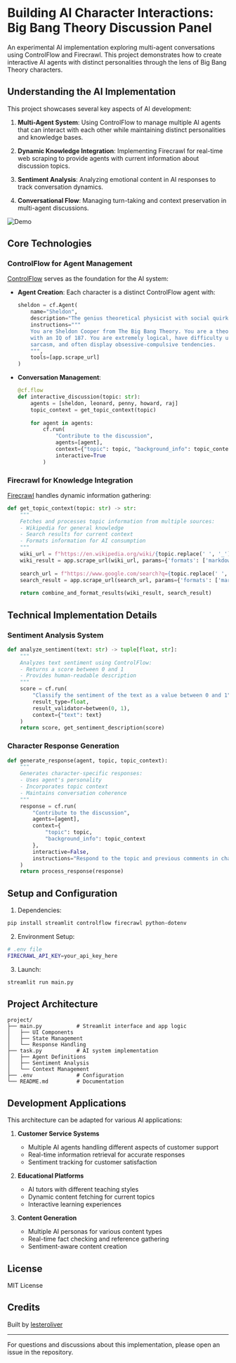 # Building AI Character Interactions: Big Bang Theory Discussion Panel

An experimental AI implementation exploring multi-agent conversations using ControlFlow and Firecrawl. This project demonstrates how to create interactive AI agents with distinct personalities through the lens of Big Bang Theory characters.

## Understanding the AI Implementation

This project showcases several key aspects of AI development:

1. **Multi-Agent System**: Using ControlFlow to manage multiple AI agents that can interact with each other while maintaining distinct personalities and knowledge bases.

2. **Dynamic Knowledge Integration**: Implementing Firecrawl for real-time web scraping to provide agents with current information about discussion topics.

3. **Sentiment Analysis**: Analyzing emotional content in AI responses to track conversation dynamics.

4. **Conversational Flow**: Managing turn-taking and context preservation in multi-agent discussions.

![Demo](control-flow-demo.gif)

## Core Technologies

### ControlFlow for Agent Management
[ControlFlow](https://controlflow.ai/welcome) serves as the foundation for the AI system:

- **Agent Creation**: Each character is a distinct ControlFlow agent with:
  ```python
  sheldon = cf.Agent(
      name="Sheldon",
      description="The genius theoretical physicist with social quirks.",
      instructions="""
      You are Sheldon Cooper from The Big Bang Theory. You are a theoretical physicist
      with an IQ of 187. You are extremely logical, have difficulty understanding
      sarcasm, and often display obsessive-compulsive tendencies.
      """,
      tools=[app.scrape_url]
  )
  ```

- **Conversation Management**: 
  ```python
  @cf.flow
  def interactive_discussion(topic: str):
      agents = [sheldon, leonard, penny, howard, raj]
      topic_context = get_topic_context(topic)
      
      for agent in agents:
          cf.run(
              "Contribute to the discussion",
              agents=[agent],
              context={"topic": topic, "background_info": topic_context},
              interactive=True
          )
  ```

### Firecrawl for Knowledge Integration
[Firecrawl](https://www.firecrawl.dev/) handles dynamic information gathering:

```python
def get_topic_context(topic: str) -> str:
    """
    Fetches and processes topic information from multiple sources:
    - Wikipedia for general knowledge
    - Search results for current context
    - Formats information for AI consumption
    """
    wiki_url = f"https://en.wikipedia.org/wiki/{topic.replace(' ', '_')}"
    wiki_result = app.scrape_url(wiki_url, params={'formats': ['markdown']})
    
    search_url = f"https://www.google.com/search?q={topic.replace(' ', '+')}"
    search_result = app.scrape_url(search_url, params={'formats': ['markdown']})
    
    return combine_and_format_results(wiki_result, search_result)
```

## Technical Implementation Details

### Sentiment Analysis System
```python
def analyze_sentiment(text: str) -> tuple[float, str]:
    """
    Analyzes text sentiment using ControlFlow:
    - Returns a score between 0 and 1
    - Provides human-readable description
    """
    score = cf.run(
        "Classify the sentiment of the text as a value between 0 and 1",
        result_type=float,
        result_validator=between(0, 1),
        context={"text": text}
    )
    return score, get_sentiment_description(score)
```

### Character Response Generation
```python
def generate_response(agent, topic, topic_context):
    """
    Generates character-specific responses:
    - Uses agent's personality
    - Incorporates topic context
    - Maintains conversation coherence
    """
    response = cf.run(
        "Contribute to the discussion",
        agents=[agent],
        context={
            "topic": topic,
            "background_info": topic_context
        },
        interactive=False,
        instructions="Respond to the topic and previous comments in character."
    )
    return process_response(response)
```

## Setup and Configuration

1. Dependencies:
```bash
pip install streamlit controlflow firecrawl python-dotenv
```

2. Environment Setup:
```bash
# .env file
FIRECRAWL_API_KEY=your_api_key_here
```

3. Launch:
```bash
streamlit run main.py
```

## Project Architecture

```
project/
├── main.py           # Streamlit interface and app logic
│   ├── UI Components
│   ├── State Management
│   └── Response Handling
├── task.py           # AI system implementation
│   ├── Agent Definitions
│   ├── Sentiment Analysis
│   └── Context Management
├── .env              # Configuration
└── README.md         # Documentation
```

## Development Applications

This architecture can be adapted for various AI applications:

1. **Customer Service Systems**
   - Multiple AI agents handling different aspects of customer support
   - Real-time information retrieval for accurate responses
   - Sentiment tracking for customer satisfaction

2. **Educational Platforms**
   - AI tutors with different teaching styles
   - Dynamic content fetching for current topics
   - Interactive learning experiences

3. **Content Generation**
   - Multiple AI personas for various content types
   - Real-time fact checking and reference gathering
   - Sentiment-aware content creation

## License

MIT License

## Credits

Built by [lesteroliver](https://github.com/lesteroliver911)

---

For questions and discussions about this implementation, please open an issue in the repository.

